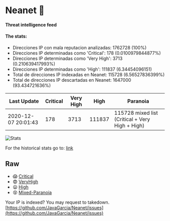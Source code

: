 # Neanet :hocho:
#### Threat intelligence feed
#### The stats:

- Direcciones IP con mala reputacion analizadas: 1762728 (100%)
- Direcciones IP determinadas como 'Critical':  178 (0.0100979844877%)
- Direcciones IP determinadas como 'Very High':  3713 (0.210639417993%)
- Direcciones IP determinadas como 'High':  111837 (6.34454096151)
- Total de direcciones IP indexadas en Neanet:  115728 (6.56527836399%)
- Total de direcciones IP descartadas en Neanet:  1647000 (93.434721636%)

| Last Update | Critical | Very High | High | Paranoia |
| --- | --- | --- | --- | --- |
| 2020-12-07 20:01:43 | 178 | 3713 | 111837 | 115728 mixed list (Critical + Very High + High)|

![Stats](https://docs.google.com/spreadsheets/d/e/2PACX-1vSnaNMIXVabIpDJjufMlzH7poXnshF3mgd8Is1g9ytUEzVsP5my4Trn8f-xkoLLQ38xpL3HtmUexLo6/pubchart?oid=501124687&format=image)

For the historical stats go to: [link](/stats.csv)
## Raw
- :scream: [Critical](https://raw.githubusercontent.com/JavaGarcia/Neanet/master/blacklists/neanet_critical.txt)
- :fearful: [VeryHigh](https://raw.githubusercontent.com/JavaGarcia/Neanet/master/blacklists/neanet_veryHigh.txtt)
- :frowning: [High](https://raw.githubusercontent.com/JavaGarcia/Neanet/master/blacklists/neanet_high.txt)
- :dizzy_face: [Mixed-Paranoia](https://raw.githubusercontent.com/JavaGarcia/Neanet/master/blacklists/neanet_all.txt)


Your IP is indexed? You may request to takedown. [https://github.com/JavaGarcia/Neanet/issues](https://github.com/JavaGarcia/Neanet/issues)






























































































































































































































































































































































































































































































































































































































































































































































































































































































































































































































































































































































































































































































































































































































































































































































































































































































































































































































































































































































































































































































































































































































































































































































































































































































































































































































































































































